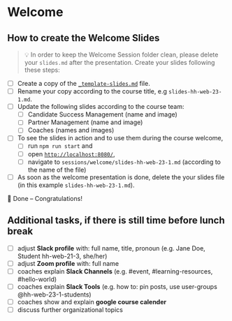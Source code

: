 # Welcome

## How to create the Welcome Slides

> 💡 In order to keep the Welcome Session folder clean, please delete your `slides.md` after the presentation.
> Create your slides following these steps:

- [ ] Create a copy of the [`_template-slides.md`](./_template-slides.md) file.
- [ ] Rename your copy according to the course title, e.g `slides-hh-web-23-1.md`.
- [ ] Update the following slides according to the course team:
  - [ ] Candidate Success Management (name and image)
  - [ ] Partner Management (name and image)
  - [ ] Coaches (names and images)
- [ ] To see the slides in action and to use them during the course welcome,
  - [ ] run `npm run start` and
  - [ ] open [`http://localhost:8080/`](http://localhost:8080/),
  - [ ] navigate to `sessions/welcome/slides-hh-web-23-1.md` (according to the name of the file)
- [ ] As soon as the welcome presentation is done, delete the your slides file (in this example `slides-hh-web-23-1.md`).

🎉 Done – Congratulations!

## Additional tasks, if there is still time before lunch break

- [ ] adjust **Slack profile** with: full name, title, pronoun (e.g. Jane Doe, Student hh-web-21-3, she/her)
- [ ] adjust **Zoom profile** with: full name
- [ ] coaches explain **Slack Channels** (e.g. #event, #learning-resources, #hello-world)
- [ ] coaches explain **Slack Tools** (e.g. how to: pin posts, use user-groups @hh-web-23-1-students)
- [ ] coaches show and explain **google course calender**
- [ ] discuss further organizational topics
